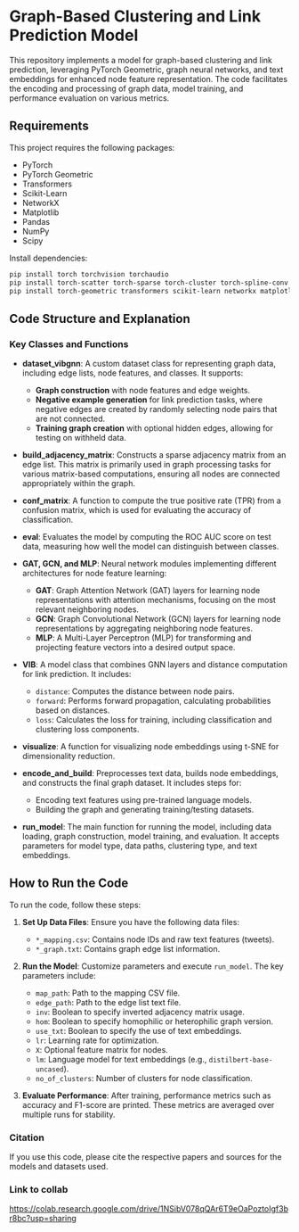 # Graph-Based Clustering and Link Prediction Model

This repository implements a model for graph-based clustering and link prediction, leveraging PyTorch Geometric, graph neural networks, and text embeddings for enhanced node feature representation. The code facilitates the encoding and processing of graph data, model training, and performance evaluation on various metrics.

## Requirements

This project requires the following packages:

- PyTorch
- PyTorch Geometric
- Transformers
- Scikit-Learn
- NetworkX
- Matplotlib
- Pandas
- NumPy
- Scipy

Install dependencies:
```bash
pip install torch torchvision torchaudio
pip install torch-scatter torch-sparse torch-cluster torch-spline-conv -f https://data.pyg.org/whl/torch-2.0.1+cu118.html
pip install torch-geometric transformers scikit-learn networkx matplotlib pandas numpy scipy

```


## Code Structure and Explanation

### Key Classes and Functions

- **dataset_vibgnn**: A custom dataset class for representing graph data, including edge lists, node features, and classes. It supports:
  - **Graph construction** with node features and edge weights.
  - **Negative example generation** for link prediction tasks, where negative edges are created by randomly selecting node pairs that are not connected.
  - **Training graph creation** with optional hidden edges, allowing for testing on withheld data.

- **build_adjacency_matrix**: Constructs a sparse adjacency matrix from an edge list. This matrix is primarily used in graph processing tasks for various matrix-based computations, ensuring all nodes are connected appropriately within the graph.

- **conf_matrix**: A function to compute the true positive rate (TPR) from a confusion matrix, which is used for evaluating the accuracy of classification.

- **eval**: Evaluates the model by computing the ROC AUC score on test data, measuring how well the model can distinguish between classes.

- **GAT, GCN, and MLP**: Neural network modules implementing different architectures for node feature learning:
  - **GAT**: Graph Attention Network (GAT) layers for learning node representations with attention mechanisms, focusing on the most relevant neighboring nodes.
  - **GCN**: Graph Convolutional Network (GCN) layers for learning node representations by aggregating neighboring node features.
  - **MLP**: A Multi-Layer Perceptron (MLP) for transforming and projecting feature vectors into a desired output space.

- **VIB**: A model class that combines GNN layers and distance computation for link prediction. It includes:
  - `distance`: Computes the distance between node pairs.
  - `forward`: Performs forward propagation, calculating probabilities based on distances.
  - `loss`: Calculates the loss for training, including classification and clustering loss components.

- **visualize**: A function for visualizing node embeddings using t-SNE for dimensionality reduction.

- **encode_and_build**: Preprocesses text data, builds node embeddings, and constructs the final graph dataset. It includes steps for:
  - Encoding text features using pre-trained language models.
  - Building the graph and generating training/testing datasets.

- **run_model**: The main function for running the model, including data loading, graph construction, model training, and evaluation. It accepts parameters for model type, data paths, clustering type, and text embeddings.


## How to Run the Code

To run the code, follow these steps:

1. **Set Up Data Files**: Ensure you have the following data files:
   - `*_mapping.csv`: Contains node IDs and raw text features (tweets).
   - `*_graph.txt`: Contains graph edge list information.

2. **Run the Model**: Customize parameters and execute `run_model`. The key parameters include:
   - `map_path`: Path to the mapping CSV file.
   - `edge_path`: Path to the edge list text file.
   - `inv`: Boolean to specify inverted adjacency matrix usage.
   - `hom`: Boolean to specify homophilic or heterophilic graph version.
   - `use_txt`: Boolean to specify the use of text embeddings.
   - `lr`: Learning rate for optimization.
   - `X`: Optional feature matrix for nodes.
   - `lm`: Language model for text embeddings (e.g., `distilbert-base-uncased`).
   - `no_of_clusters`: Number of clusters for node classification.

3. **Evaluate Performance**: After training, performance metrics such as accuracy and F1-score are printed. These metrics are averaged over multiple runs for stability.

### Citation

If you use this code, please cite the respective papers and sources for the models and datasets used.


### Link to collab
https://colab.research.google.com/drive/1NSibV078qQAr6T9eOaPoztoIgf3br8bc?usp=sharing
